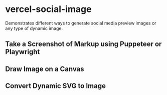 # vercel-social-image

Demonstrates different ways to generate social media preview images or any type of dynamic image.

## Take a Screenshot of Markup using Puppeteer or Playwright

## Draw Image on a Canvas

## Convert Dynamic SVG to Image
